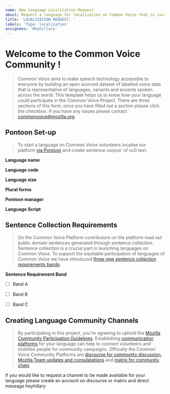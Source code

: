 ```yaml
---
name: New Language Localization Request
about: Request a language for localization on Common Voice that is currently not available on Pontoon
title: 'LOCALIZATION REQUEST: '
labels: 'Type: localization'
assignees: 'Heyhillary'
---
```


# Welcome to the Common Voice Community !

> Common Voice aims to make speech technology accessible to everyone by building an open sourced dataset of labelled voice data that is representative of languages, variants and accents spoken across the world. This template helps us to know how your language could participate in the Common Voice Project. There are three sections of this form, once you have filled out a section please click the checkbox. If you have any issues please contact <commonvoice@mozilla.org>.

## Pontoon Set-up

> To start a language on Common Voice volunteers localise our platform [via Pontoon](https://pontoon.mozilla.org/projects/common-voice/) and create sentence corpus’ of cc0 text. </p>

**Language name**

<!--- What language would you like to add?-->

**Language code**

<!--- Please provide the ISO-639-1 code-->

**Language size**

<!--- Number of active speakers of this language in the world-->

**Plural forms**

<!--- How would you translate the following in this language?

0 rocks
1 rock
2 rocks
3 rocks
4 rocks
5 rocks
10 rocks
20 rocks
100 rocks
1000 rocks
I see 0 rocks on the ground
I see 1 rock on the ground
I see 10 rocks on the ground
I see rocks on the ground
-->

**Pontoon manager**

<!--- Please link to the Pontoon account of the person who should be listed as the community manager of this language. -->

**Language Script**

<!--- What is the name of the language scripts used to write your language ? e.g latin, Devanagari -->


## Sentence Collection Requirements

> On the Common Voice Platform contributors on the platform read out public domain sentences generated through sentence collection. Sentence collection is a crucial part in launching languages on Common Voice. To support the equitable participation of languages of Common Voice we have introduced [three new sentence collection requirements bands](https://discourse.mozilla.org/t/share-your-views-nuancing-sentence-collection-requirements-new-sentence-collection-bands/93134).

**Sentence Requirement Band**

<!--- After reading the linked discourse post, please share with us the band the apply's most to your language ?-->

- [ ] Band A
- [ ] Band B
- [ ] Band C


## Creating Language Community Channels

> By participating in this project, you're agreeing to uphold the [Mozilla Community Participation Guidelines](https://www.mozilla.org/about/governance/policies/participation/). Establishing [communication platforms](https://github.com/common-voice/common-voice/blob/main/docs/COMMUNITIES.md) for your language can help to connect volunteers and mobilise people for community campaigns. Officially the Common Voice Community Platforms are [discourse for community discussion, Mozilla Team updates and consulatations](https://discourse.mozilla.org/t/about-common-voice-readme-first/17218) and [matrix for community chats](https://app.element.io/#/room/#common-voice:mozilla.org).

If you would like to request a channel to be made available for your language please create an account on discourse or matrix and direct message heyhillary




